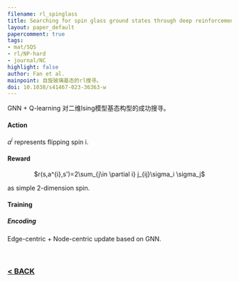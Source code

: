 ```yaml
---
filename: rl_spinglass
title: Searching for spin glass ground states through deep reinforcement learning
layout: paper_default
papercomment: true
tags:
- mat/SQS
- rl/NP-hard
- journal/NC
highlight: false
author: Fan et al.
mainpoint: 自旋玻璃基态的rl搜寻。
doi: 10.1038/s41467-023-36363-w
---
```


GNN + Q-learning 对二维Ising模型基态构型的成功搜寻。

#### Action

$a^{i}$ represents flipping spin i.

#### Reward

<p align="center">
$r(s,a^{i},s')=2\sum_{j\in \partial i} j_{ij}\sigma_i \sigma_j$
</p>

as simple 2-dimension spin.

#### Training

##### Encoding

Edge-centric + Node-centric update based on GNN.




<br>


### [< BACK](https://wzetto.github.io/wz369.github.io/Research_etc/PaperCollect/main.html)